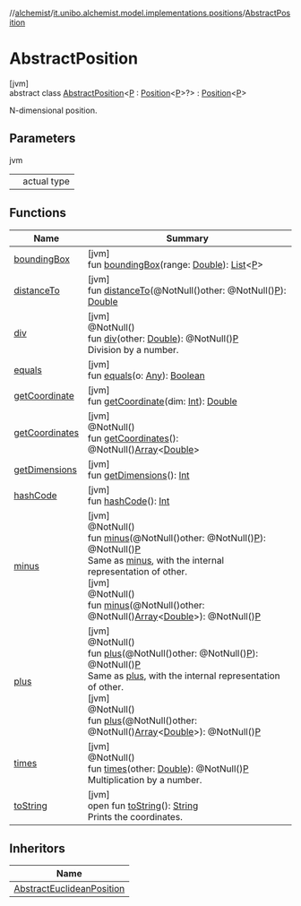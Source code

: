 //[alchemist](../../../index.md)/[it.unibo.alchemist.model.implementations.positions](../index.md)/[AbstractPosition](index.md)

# AbstractPosition

[jvm]\
abstract class [AbstractPosition](index.md)<[P](index.md) : [Position](../../it.unibo.alchemist.model.interfaces/-position/index.md)<[P](../../it.unibo.alchemist/-supported-incarnations/get.md)>?> : [Position](../../it.unibo.alchemist.model.interfaces/-position/index.md)<[P](../../it.unibo.alchemist/-supported-incarnations/get.md)> 

N-dimensional position.

## Parameters

jvm

| | |
|---|---|
| <P> | actual type |

## Functions

| Name | Summary |
|---|---|
| [boundingBox](bounding-box.md) | [jvm]<br>fun [boundingBox](bounding-box.md)(range: [Double](https://kotlinlang.org/api/latest/jvm/stdlib/kotlin/-double/index.html)): [List](https://docs.oracle.com/javase/8/docs/api/java/util/List.html)<[P](../../it.unibo.alchemist/-supported-incarnations/get.md)> |
| [distanceTo](distance-to.md) | [jvm]<br>fun [distanceTo](distance-to.md)(@NotNull()other: @NotNull()[P](index.md)): [Double](https://kotlinlang.org/api/latest/jvm/stdlib/kotlin/-double/index.html) |
| [div](div.md) | [jvm]<br>@NotNull()<br>fun [div](div.md)(other: [Double](https://kotlinlang.org/api/latest/jvm/stdlib/kotlin/-double/index.html)): @NotNull()[P](index.md)<br>Division by a number. |
| [equals](equals.md) | [jvm]<br>fun [equals](equals.md)(o: [Any](https://kotlinlang.org/api/latest/jvm/stdlib/kotlin/-any/index.html)): [Boolean](https://kotlinlang.org/api/latest/jvm/stdlib/kotlin/-boolean/index.html) |
| [getCoordinate](get-coordinate.md) | [jvm]<br>fun [getCoordinate](get-coordinate.md)(dim: [Int](https://kotlinlang.org/api/latest/jvm/stdlib/kotlin/-int/index.html)): [Double](https://kotlinlang.org/api/latest/jvm/stdlib/kotlin/-double/index.html) |
| [getCoordinates](get-coordinates.md) | [jvm]<br>@NotNull()<br>fun [getCoordinates](get-coordinates.md)(): @NotNull()[Array](https://kotlinlang.org/api/latest/jvm/stdlib/kotlin/-array/index.html)<[Double](https://kotlinlang.org/api/latest/jvm/stdlib/kotlin/-double/index.html)> |
| [getDimensions](get-dimensions.md) | [jvm]<br>fun [getDimensions](get-dimensions.md)(): [Int](https://kotlinlang.org/api/latest/jvm/stdlib/kotlin/-int/index.html) |
| [hashCode](hash-code.md) | [jvm]<br>fun [hashCode](hash-code.md)(): [Int](https://kotlinlang.org/api/latest/jvm/stdlib/kotlin/-int/index.html) |
| [minus](minus.md) | [jvm]<br>@NotNull()<br>fun [minus](minus.md)(@NotNull()other: @NotNull()[P](index.md)): @NotNull()[P](index.md)<br>Same as [minus](minus.md), with the internal representation of other.<br>[jvm]<br>@NotNull()<br>fun [minus](minus.md)(@NotNull()other: @NotNull()[Array](https://kotlinlang.org/api/latest/jvm/stdlib/kotlin/-array/index.html)<[Double](https://kotlinlang.org/api/latest/jvm/stdlib/kotlin/-double/index.html)>): @NotNull()[P](index.md) |
| [plus](plus.md) | [jvm]<br>@NotNull()<br>fun [plus](plus.md)(@NotNull()other: @NotNull()[P](index.md)): @NotNull()[P](index.md)<br>Same as [plus](plus.md), with the internal representation of other.<br>[jvm]<br>@NotNull()<br>fun [plus](plus.md)(@NotNull()other: @NotNull()[Array](https://kotlinlang.org/api/latest/jvm/stdlib/kotlin/-array/index.html)<[Double](https://kotlinlang.org/api/latest/jvm/stdlib/kotlin/-double/index.html)>): @NotNull()[P](index.md) |
| [times](times.md) | [jvm]<br>@NotNull()<br>fun [times](times.md)(other: [Double](https://kotlinlang.org/api/latest/jvm/stdlib/kotlin/-double/index.html)): @NotNull()[P](index.md)<br>Multiplication by a number. |
| [toString](to-string.md) | [jvm]<br>open fun [toString](to-string.md)(): [String](https://docs.oracle.com/javase/8/docs/api/java/lang/String.html)<br>Prints the coordinates. |

## Inheritors

| Name |
|---|
| [AbstractEuclideanPosition](../-abstract-euclidean-position/index.md) |
